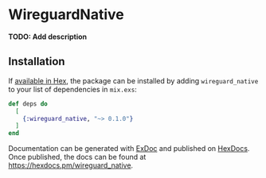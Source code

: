 # WireguardNative

**TODO: Add description**

## Installation

If [available in Hex](https://hex.pm/docs/publish), the package can be installed
by adding `wireguard_native` to your list of dependencies in `mix.exs`:

```elixir
def deps do
  [
    {:wireguard_native, "~> 0.1.0"}
  ]
end
```

Documentation can be generated with [ExDoc](https://github.com/elixir-lang/ex_doc)
and published on [HexDocs](https://hexdocs.pm). Once published, the docs can
be found at <https://hexdocs.pm/wireguard_native>.

